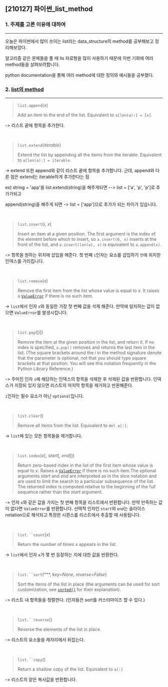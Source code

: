 ## [210127] 파이썬_list_method

### 1. 주제를 고른 이유에 대하여

---

오늘은 파이썬에서 많이 쓰이는 list라는 data_structure의 method를 공부해보고 정리해보았다.

알고리즘 같은 문제들을 풀 때 lis 자료형을 많이 사용하기 때문에 이번 기회에 여러 method들을 살펴보려합니다. 

python documentation을 통해 여러 method에 대한 정의와 예시들을 공부했다.



### 2.  [list의 method](https://docs.python.org/3/tutorial/datastructures.html)

---

> `list.append`(*x*)
>
> Add an item to the end of the list. Equivalent to `a[len(a):] = [x]`.

-> 리스트 끝에 항목을 추가한다.

<br>

> `list.extend`(*iterable*)
>
> Extend the list by appending all the items from the iterable. Equivalent to `a[len(a):] = iterable`.

-> extend 또한 append와 같이 리스트 끝에 항목을 추가합니다. 근데, append와 다른 점은 extend는 iterable하게 추가한다는 점

ex) string = 'app'을 list.extend(string)을 해주게되면 -->  list = ['a', 'p', 'p']로 추가가되고

append(string)을 해주게 되면 -> list = ['app']으로 추가가 되는 차이가 있습니다.

<br>

> `list.insert`(*i*, *x*)
>
> Insert an item at a given position. The first argument is the index of the element before which to insert, so `a.insert(0, x)` inserts at the front of the list, and `a.insert(len(a), x)` is equivalent to `a.append(x)`.

-> 항목을 원하는 위치에 삽입을 해준다. 첫 번째 `i`인자는 요소를 삽입하기 `전`에 위치한 인덱스를 가리킵니다.

<br>

> `list.remove`(*x*)
>
> Remove the first item from the list whose value is equal to *x*. It raises a [`ValueError`](https://docs.python.org/3/library/exceptions.html#ValueError) if there is no such item.

-> `list`에서 인자 `x`와 동일한 가장 첫 번째 값을 삭제 해준다. 만약에 일치하는 값이 없으면 `ValueError`를  발생시킵니다.

<br>

> `list.pop`([*i*])
>
> Remove the item at the given position in the list, and return it. If no index is specified, `a.pop()` removes and returns the last item in the list. (The square brackets around the *i* in the method signature denote that the parameter is optional, not that you should type square brackets at that position. You will see this notation frequently in the Python Library Reference.)

-> 주어진 인자 `i`에 해당하는 인덱스의 항목을 삭제한 후 삭제된 값을 반환합니다. 인덱스가 지정되 있지 않으면 리스트의 마지막 항목을 제거하고 반환해준다. 

`i`인자는 필수 요소가 아닌 `optional`입니다.

<br>

> `list.clear`()
>
> Remove all items from the list. Equivalent to `del a[:]`.

-> `list`에 있는 모든 항목들을 제거합니다.

<br>

> `list.index`(*x*[, *start*[, *end*]])
>
> Return zero-based index in the list of the first item whose value is equal to *x*. Raises a [`ValueError`](https://docs.python.org/3/library/exceptions.html#ValueError) if there is no such item.The optional arguments *start* and *end* are interpreted as in the slice notation and are used to limit the search to a particular subsequence of the list. The returned index is computed relative to the beginning of the full sequence rather than the *start* argument.

-> 인자 `x`와 같은 값을 가지는 첫 번째 항목을 리스트에서 반환합니다. 만약 만족하는 값이 없다면 `ValueError`를 반환합니다. 선택적 인자인 `start`와 `end`는 슬라이스 notation으로 해석되고 특정한 시퀀스를 리스트에서 추출할 때 사용됩니다. 

<br>

> `list.``count`(*x*)
>
> Return the number of times *x* appears in the list.

-> `list`에서 인자 `x`가 몇 번 등장하는 지에 대한 값을 반환한다.

<br>

> `list.``sort`(***, *key=None*, *reverse=False*)
>
> Sort the items of the list in place (the arguments can be used for sort customization, see [`sorted()`](https://docs.python.org/3/library/functions.html#sorted) for their explanation).

-> 리스트 내 항목들을 정렬한다. (인자들은 sort를 커스터마이즈 할 수 있다.)

<br>

> `list.``reverse`()
>
> Reverse the elements of the list in place.

-> 리스트의 요소들을 제자리에서 뒤집는다.

<br>

> `list.``copy`()
>
> Return a shallow copy of the list. Equivalent to `a[:]`

-> 리스트의 얕은 복사값을 반환합니다.
